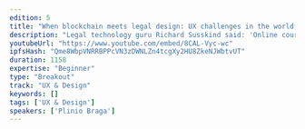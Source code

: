 ```yaml
---
edition: 5
title: "When blockchain meets legal design: UX challenges in the world's first decentralized court."
description: "Legal technology guru Richard Susskind said: 'Online courts are not an alternative to the justice system. They are the justice system. In 10 years, more cases will be settled online than offline'. Decentralized courts built on blockchain technology will play a key role in this transformation. But this will pose great challenges, as people aren't used to online trials. This talk will explore the role of UX design to contribute to this transition. In particular, it will focus on the intersection between UX design and legal design, a breakthrough method developed at Stanford’s Legal Design Lab which advocates the use of design thinking principles into legal software products. We will illustrate concepts with examples of UX challenges faced at Kleros, a blockchain dispute resolution DApp, and discuss the design decisions, what worked and what didn't. Finally, we will distill some UX insights for creating user-friendly, accessible, and engaging solutions for the coming age of legal Dapps"
youtubeUrl: "https://www.youtube.com/embed/8CAL-Vyc-wc"
ipfsHash: "Qme8WbpVNRRBPPcVN3zDWNLZn4tcgXy2HU8ZkeNJWbtvUT"
duration: 1158
expertise: "Beginner"
type: "Breakout"
track: "UX & Design"
keywords: []
tags: ['UX & Design']
speakers: ['Plinio Braga']
---
```

